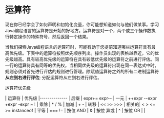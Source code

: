 # 运算符

现在你已经学会了如何声明和初始化变量，你可能想知道如何与他们做某事。学习Java编程语言的运算符是开始的好地方。运算符是对一个，两个或三个操作数执行特定操作的特殊符号，然后返回一个结果。

当我们探索Java编程语言的运算符时，可能有助于您提前知道哪些运算符具有最高优先级。下表中的运算符按照优先顺序列出。操作员出现的表格越靠近，它的优先级越高。具有较高优先级的运算符在具有较低优先级的运算符之前进行评估。同一行的运算符具有同等的优先权。当相同优先级的运算符出现在同一表达式中时，规则必须对首先进行评估的规则进行管理。除赋值运算符之外的所有二进制运算符**从左到右进行评估**; 分配运算符从左到右进行评估。

运算符优先级

| 运算符 | 优先级
|--------------
| 后缀 | expr+=  expr--
| 一元 | ++expr --expr +expr -expr ~ !
| 乘除 | * / %
| 加减 | + -
| 转移 | << >> >>>
| 相关的| < > <= >= instanceof
| 平等 | === !=
| 按位 AND | &
| 按位 异或 | ^
| 按位 OR | |
